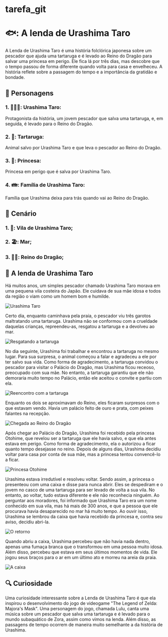 # tarefa_git

# 🐟: A lenda de Urashima Taro

A Lenda de Urashima Taro é uma história folclórica japonesa sobre um pescador que ajuda uma tartaruga e é levado ao Reino do Dragão para salvar uma princesa em perigo. Ele fica lá por três dias, mas descobre que o tempo passou de forma diferente quando volta para casa e envelheceu. A história reflete sobre a passagem do tempo e a importância da gratidão e bondade.

## :dolls: Personagens
### 1. 👨‍🦱🎣: Urashima Taro: 
Protagonista da história, um jovem pescador que salva uma tartaruga, e, em seguida, é levado para o Reino do Dragão.

### 2. 🐢: Tartaruga: 
Animal salvo por Urashima Taro e que leva o pescador ao Reino do Dragão.

### 3. 👸: Princesa: 
Princesa em perigo que é salva por Urashima Taro.

### 4. 👪: Família de Urashima Taro:
Família que Urashima deixa para trás quando vai ao Reino do Dragão.

## :bridge_at_night: Cenário

### 1. 🌄: Vila de Urashima Taro;
### 2. 🏖️: Mar;
### 3. 🏯🐉: Reino do Dragão;

## :scroll: A lenda de Urashima Taro
Há muitos anos, um simples pescador chamado Urashima Taro morava em uma pequena vila costeira do Japão. Ele cuidava de sua mãe idosa e todos da região o viam como um homem bom e humilde.

![Urashima Taro](https://coisasdojapao.com/wp-content/uploads/2019/03/lenda-urashima-taro_opt.jpg)

Certo dia, enquanto caminhava pela praia, o pescador viu três garotos maltratando uma tartaruga. Urashima não se conformou com a crueldade daquelas crianças, repreendeu-as, resgatou a tartaruga e a devolveu ao mar.

![Resgatando a tartaruga](https://coisasdojapao.com/wp-content/uploads/2019/03/urashima-taro-japao_opt.jpg)

No dia seguinte, Urashima foi trabalhar e encontrou a tartaruga no mesmo lugar. Para sua surpresa, o animal começou a falar e agradeceu a ele por ter salvo sua vida. Como forma de agradecimento, a tartaruga convidou o pescador para visitar o Palácio do Dragão, mas Urashima ficou receoso, preocupado com sua mãe. No entanto, a tartaruga garantiu que ele não demoraria muito tempo no Palácio, então ele aceitou o convite e partiu com ela.

![Reencontro com a tartaruga](https://user-images.githubusercontent.com/130722737/232496589-84474255-7ca1-47f0-8e29-40373b47fe01.png)

Enquanto os dois se aproximavam do Reino, eles ficaram surpresos com o que estavam vendo. Havia um palácio feito de ouro e prata, com peixes falantes na recepção. 

![Chegada ao Reino do Dragão](https://user-images.githubusercontent.com/130722737/232499068-f10fe06f-f9d4-4021-b774-cd489c2f0060.png)

Após chegar ao Palácio do Dragão, Urashima foi recebido pela princesa Otohime, que revelou ser a tartaruga que ele havia salvo, e que ela antes estava em perigo. Como forma de agradecimento, ela o autorizou a ficar quanto tempo desejasse no reino. Depois de alguns dias, Urashima decidiu voltar para casa por conta de sua mãe, mas a princesa tentou convencê-lo a ficar.

![Princesa Otohime](https://coisasdojapao.com/wp-content/uploads/2019/03/otohime-urashima-taro_opt.jpg)

Urashima estava irredutível e resolveu voltar. Sendo assim, a princesa o presenteou com uma caixa e disse para nunca abrir. Eles se despediram e o jovem no casco de uma tartaruga para ser levado de volta a sua vila. No entanto, ao voltar, tudo estava diferente e ele não reconhecia ninguém. Ao perguntar aos moradores, foi informado que Urashima Taro era um nome conhecido em sua vila, mas há mais de 300 anos, e que a pessoa que ele procurava havia desaparecido no mar há muito tempo. Ao ouvir isso, Urashima se lembrou da caixa que havia recebido da princesa e, contra seu aviso, decidiu abri-la. 

![O retorno](https://coisasdojapao.com/wp-content/uploads/2019/03/urashima-taro-retorno_opt.jpg)

Quando abriu a caixa, Urashima percebeu que não havia nada dentro, apenas uma fumaça branca que o transformou em uma pessoa muito idosa. Além disso, percebeu que estava em seus últimos momentos de vida. Ele jogou seus braços para o ar em um último ato e morreu na areia da praia.

![A caixa](https://user-images.githubusercontent.com/130722737/232504688-b488588f-41c5-474a-a7f6-4aa23d80205f.png)

## :mag: Curiosidade 
Uma curiosidade interessante sobre a Lenda de Urashima Taro é que ela inspirou o desenvolvimento do jogo de videogame "The Legend of Zelda: Majora's Mask". Uma personagem do jogo, chamada Lulu, canta uma música sobre um pescador que salva uma tartaruga e é levado para o mundo subaquático de Zora, assim como vimos na lenda. Além disso, as passagens de tempo ocorrem de maneira muito semelhante a da história de Urashima.
